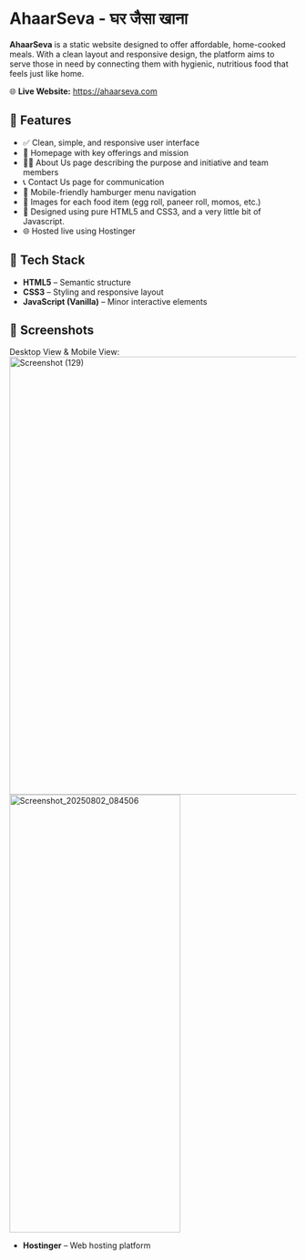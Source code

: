 # AhaarSeva - घर जैसा खाना

**AhaarSeva** is a static website designed to offer affordable, home-cooked meals. With a clean layout and responsive design, the platform aims to serve those in need by connecting them with hygienic, nutritious food that feels just like home.

🌐 **Live Website:** https://ahaarseva.com

## 📌 Features

- ✅ Clean, simple, and responsive user interface
- 🍲 Homepage with key offerings and mission
- 👨‍🍳 About Us page describing the purpose and initiative and team members
- 📞 Contact Us page for communication
- 📱 Mobile-friendly hamburger menu navigation
- 📸 Images for each food item (egg roll, paneer roll, momos, etc.)
- 🎨 Designed using pure HTML5 and CSS3, and a very little bit of Javascript.
- 🌐 Hosted live using Hostinger

## 🔧 Tech Stack

- **HTML5** – Semantic structure
- **CSS3** – Styling and responsive layout
- **JavaScript (Vanilla)** – Minor interactive elements

## 📸 Screenshots

Desktop View & Mobile View:
<img width="1366" height="768" alt="Screenshot (129)" src="https://github.com/user-attachments/assets/76d47368-fe6c-494c-9d88-0fa3bb039699" />
<img width="300" height="768" alt="Screenshot_20250802_084506" src="https://github.com/user-attachments/assets/30c35ee3-a432-4497-a098-9bce44ee5c4c" />


- **Hostinger** – Web hosting platform

